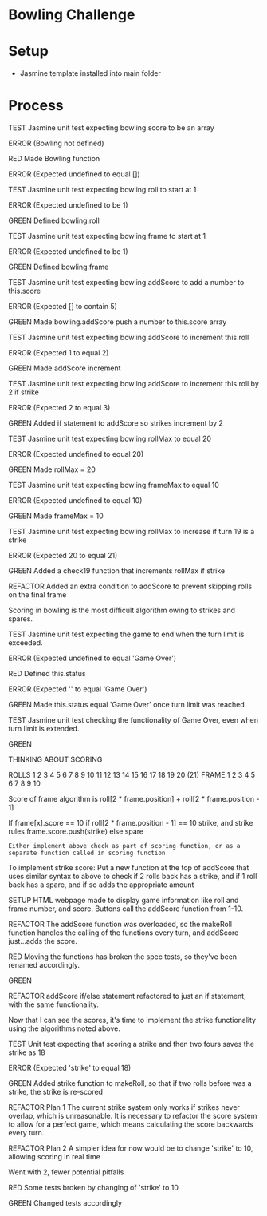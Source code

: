 # Bowling Challenge

# Setup

- Jasmine template installed into main folder

# Process

TEST
Jasmine unit test expecting bowling.score to be an array

ERROR
(Bowling not defined)

RED
Made Bowling function

ERROR
(Expected undefined to equal [])


TEST
Jasmine unit test expecting bowling.roll to start at 1

ERROR
(Expected undefined to be 1)

GREEN
Defined bowling.roll


TEST
Jasmine unit test expecting bowling.frame to start at 1

ERROR
(Expected undefined to be 1)

GREEN
Defined bowling.frame


TEST
Jasmine unit test expecting bowling.addScore to add a number to this.score

ERROR
(Expected [] to contain 5)

GREEN
Made bowling.addScore push a number to this.score array


TEST
Jasmine unit test expecting bowling.addScore to increment this.roll

ERROR
(Expected 1 to equal 2)

GREEN
Made addScore increment


TEST
Jasmine unit test expecting bowling.addScore to increment this.roll by 2 if strike

ERROR
(Expected 2 to equal 3)

GREEN
Added if statement to addScore so strikes increment by 2


TEST
Jasmine unit test expecting bowling.rollMax to equal 20

ERROR
(Expected undefined to equal 20)

GREEN
Made rollMax = 20


TEST
Jasmine unit test expecting bowling.frameMax to equal 10

ERROR
(Expected undefined to equal 10)

GREEN
Made frameMax = 10


TEST
Jasmine unit test expecting bowling.rollMax to increase if turn 19 is a strike

ERROR
(Expected 20 to equal 21)

GREEN
Added a check19 function that increments rollMax if strike


REFACTOR
Added an extra condition to addScore to prevent skipping rolls on the final frame


  Scoring in bowling is the most difficult algorithm owing to strikes and spares.


TEST
Jasmine unit test expecting the game to end when the turn limit is exceeded.

ERROR
(Expected undefined to equal 'Game Over')

RED
Defined this.status

ERROR
(Expected '' to equal 'Game Over')

GREEN
Made this.status equal 'Game Over' once turn limit was reached


TEST
Jasmine unit test checking the functionality of Game Over, even when turn limit is extended.

GREEN



THINKING ABOUT SCORING


  ROLLS 1 2 3 4 5 6 7 8 9 10  11  12  13  14  15  16  17  18  19  20  (21)
  FRAME 1   2   3   4   5     6       7       8       9       10

  Score of frame algorithm is roll[2 * frame.position] + roll[2 * frame.position - 1]

  If frame[x].score == 10
    if roll[2 * frame.position - 1] == 10
      strike, and strike rules
      frame.score.push(strike)
    else
      spare


    Either implement above check as part of scoring function, or as a separate function called in scoring function


  To implement strike score:
  Put a new function at the top of addScore that uses similar syntax to above to check if 2 rolls back has a strike, and if 1 roll back has a spare, and if so adds the appropriate amount

SETUP
HTML webpage made to display game information like roll and frame number, and score. Buttons call the addScore function from 1-10.

REFACTOR
The addScore function was overloaded, so the makeRoll function handles the calling of the functions every turn, and addScore just...adds the score.

RED
Moving the functions has broken the spec tests, so they've been renamed accordingly.

GREEN

REFACTOR
addScore if/else statement refactored to just an if statement, with the same functionality.

  Now that I can see the scores, it's time to implement the strike functionality using the algorithms noted above.

TEST
Unit test expecting that scoring a strike and then two fours saves the strike as 18

ERROR
(Expected 'strike' to equal 18)

GREEN
Added strike function to makeRoll, so that if two rolls before was a strike, the strike is re-scored

REFACTOR Plan 1
The current strike system only works if strikes never overlap, which is unreasonable. It is necessary to refactor the score system to allow for a perfect game, which means calculating the score backwards every turn.

REFACTOR Plan 2
A simpler idea for now would be to change 'strike' to 10, allowing scoring in real time

Went with 2, fewer potential pitfalls

RED
Some tests broken by changing of 'strike' to 10

GREEN
Changed tests accordingly
